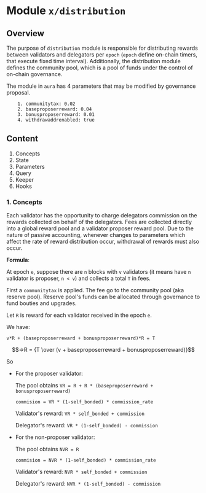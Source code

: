 # Module `x/distribution`

## **Overview**

The purpose of `distribution` module is responsible for distributing rewards between validators and delegators per `epoch` (`epoch` define on-chain timers, that execute fixed time interval). Additionally, the distribution module defines the community pool, which is a pool of funds under the control of on-chain governance.

The module in `aura` has 4 parameters that may be modified by governance proposal.

```
    1. communitytax: 0.02
    2. baseproposerreward: 0.04
    3. bonusproposerreward: 0.01
    4. withdrawaddrenabled: true
```

## **Content**

1. Concepts
2. State
3. Parameters
4. Query
5. Keeper
6. Hooks




### **1. Concepts**

Each validator has the opportunity to charge delegators commission on the rewards collected on behalf of the delegators. Fees are collected directly into a global reward pool and a validator proposer reward pool. Due to the nature of passive accounting, whenever changes to parameters which affect the rate of reward distribution occur, withdrawal of rewards must also occur.

**Formula**:

At epoch `e`, suppose there are `n` blocks with `v` validators (it means have `n` validator is proposer, `n < v`) and collects a total `T` in fees.

First a `communitytax` is applied. The fee go to the community pool (aka reserve pool). Reserve pool's funds can be allocated through governance to fund bouties and upgrades.

Let `R` is reward for each validator received in the epoch `e`.

We have:
```
v*R + (baseproposerreward + bonusproposerreward)*R = T 
```

$$=>R = {T \over (v + baseproposerreward + bonusproposerreward)}$$

So

* For the proposer validator:

    The pool obtains `VR = R + R * (baseproposerreward + bonusproposerreward)`
    
    `commision = VR * (1-self_bonded) * commission_rate`
    
    Validator's reward: `VR * self_bonded + commission`

    Delegator's reward: `VR * (1-self_bonded) - commission`

* For the non-proposer validator:

    The pool obtains `NVR = R`
    
    `commision = NVR * (1-self_bonded) * commission_rate`
    
    Validator's reward: `NVR * self_bonded + commission`

    Delegator's reward: `NVR * (1-self_bonded) - commission`




